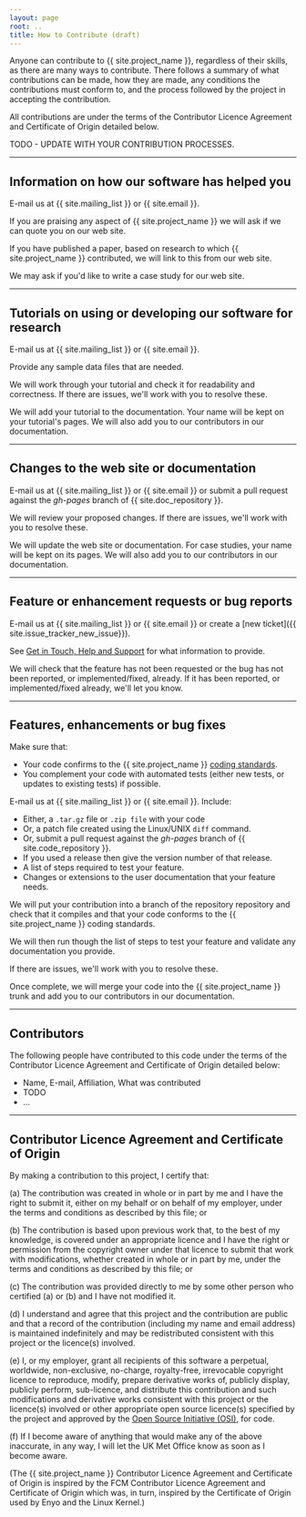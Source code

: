 ```yaml
---
layout:	page
root: ..
title: How to Contribute (draft)
---
```


Anyone can contribute to {{ site.project_name }}, regardless of their
skills, as there are many ways to contribute. There follows a summary
of what contributions can be made, how they are made, any conditions
the contributions must conform to, and the process followed by the
project in accepting the contribution.  

All contributions are under the terms of the Contributor Licence
Agreement and Certificate of Origin detailed below.

TODO - UPDATE WITH YOUR CONTRIBUTION PROCESSES.

---

## Information on how our software has helped you

E-mail us at {{ site.mailing_list }} or {{ site.email }}.

If you are praising any aspect of {{ site.project_name }} we will ask
if we can quote you on our web site.

If you have published a paper, based on research to which {{
site.project_name }} contributed, we will link to this from our web
site. 

We may ask if you'd like to write a case study for our web site.

---

## Tutorials on using or developing our software for research

E-mail us at {{ site.mailing_list }} or {{ site.email }}.

Provide any sample data files that are needed.

We will work through your tutorial and check it for readability and
correctness. If there are issues, we'll work with you to resolve
these.

We will add your tutorial to the documentation. Your name will be kept
on your tutorial's pages. We will also add you to our contributors in
our documentation.

---

## Changes to the web site or documentation

E-mail us at {{ site.mailing_list }} or {{ site.email }} or submit a pull
request against the *gh-pages* branch of {{ site.doc_repository }}.

We will review your proposed changes. If there are issues, we'll work
with you to resolve these. 

We will update the web site or documentation. For case studies, your
name will be kept on its pages. We will also add you to our
contributors in our documentation.

---

## Feature or enhancement requests or bug reports

E-mail us at {{ site.mailing_list }} or {{ site.email }} or create a 
[new ticket]({{ site.issue_tracker_new_issue}}).

See [Get in Touch, Help and Support](./HelpAndSupport.html) for what
information to provide.

We will check that the feature has not been requested or the bug has
not been reported, or implemented/fixed, already. If it has been
reported, or implemented/fixed already, we'll let you know.

---

## Features, enhancements or bug fixes

Make sure that:

* Your code confirms to the {{ site.project_name }} [coding
  standards](../developer/CodingStandards.html). 
* You complement your code with automated tests (either new tests, or
  updates to existing tests) if possible.

E-mail us at {{ site.mailing_list }} or {{ site.email }}. Include:

* Either, a `.tar.gz` file or `.zip file` with your code
* Or, a patch file created using the Linux/UNIX `diff` command.  
* Or, submit a pull request against the *gh-pages* branch of 
  {{ site.code_repository }}.
* If you used a release then give the version number of that release.
* A list of steps required to test your feature.
* Changes or extensions to the user documentation that your feature
  needs.

We will put your contribution into a branch of the repository
repository and check that it compiles and that your code conforms to
the {{ site.project_name }} coding standards.

We will then run though the list of steps to test your feature and
validate any documentation you provide.

If there are issues, we'll work with you to resolve these. 

Once complete, we will merge your code into the {{ site.project_name
}} trunk and add you to our contributors in our documentation. 

---

## Contributors

The following people have contributed to this code under the terms of
the Contributor Licence Agreement and Certificate of Origin detailed
below:

* Name, E-mail, Affiliation, What was contributed
* TODO
* ...

---

## Contributor Licence Agreement and Certificate of Origin

By making a contribution to this project, I certify that:

(a) The contribution was created in whole or in part by me and I have
    the right to submit it, either on my behalf or on behalf of my
    employer, under the terms and conditions as described by this file;
    or

(b) The contribution is based upon previous work that, to the best of
    my knowledge, is covered under an appropriate licence and I have
    the right or permission from the copyright owner under that licence
    to submit that work with modifications, whether created in whole or
    in part by me, under the terms and conditions as described by
    this file; or

(c) The contribution was provided directly to me by some other person
    who certified (a) or (b) and I have not modified it.

(d) I understand and agree that this project and the contribution
    are public and that a record of the contribution (including my
    name and email address) is maintained indefinitely and may be
    redistributed consistent with this project or the licence(s)
    involved.

(e) I, or my employer, grant all recipients of this software a
    perpetual, worldwide, non-exclusive, no-charge, royalty-free,
    irrevocable copyright licence to reproduce, modify,  prepare
    derivative works of, publicly display, publicly perform,
    sub-licence, and distribute this contribution and such
    modifications and derivative works consistent with this project or
    the licence(s) involved or other appropriate open source
    licence(s) specified by the project and approved by the 
    [Open Source Initiative (OSI)](http://www.opensource.org/), for
    code.

(f) If I become aware of anything that would make any of the above
    inaccurate, in any way, I will let the UK Met Office know as soon as
    I become aware.

(The {{ site.project_name }} Contributor Licence Agreement and
Certificate of Origin is inspired by the FCM Contributor Licence
Agreement and Certificate of Origin which was, in turn, inspired by
the Certificate of Origin used by Enyo and the Linux Kernel.)
